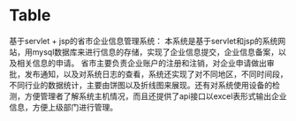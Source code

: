 # Table
基于servlet + jsp的省市企业信息管理系统：
本系统是基于servlet和jsp的系统网站，用mysql数据库来进行信息的存储，实现了企业信息提交，企业信息备案，以及相关信息的申请。
省市主要负责企业账户的注册和注销，对企业申请做出审批，发布通知，以及对系统日志的查看，系统还实现了对不同地区，不同时间段，
不同行业的数据统计，主要由饼图以及折线图来展现。还有对系统使用设备的检测，方便管理者了解系统主机情况，而且还提供了api接口以excel表形式输出企业
信息，方便上级部门进行管理。
